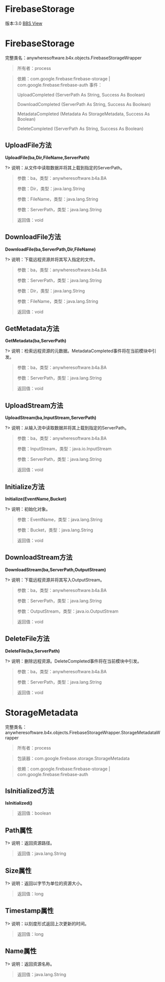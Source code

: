 # FirebaseStorage

版本:3.0
[BBS View](https://www.b4x.com/android/forum/pages/results/?query=FirebaseStorage)

# FirebaseStorage
完整类名：anywheresoftware.b4x.objects.FirebaseStorageWrapper
> 所有者：process

> 依赖：com.google.firebase:firebase-storage | com.google.firebase:firebase-auth
> 事件：
>
> UploadCompleted (ServerPath As String, Success As Boolean)
>
> DownloadCompleted (ServerPath As String, Success As Boolean)
>
> MetadataCompleted (Metadata As StorageMetadata, Success As Boolean)
>
> DeleteCompleted (ServerPath As String, Success As Boolean)
## UploadFile方法
**UploadFile(ba,Dir,FileName,ServerPath)**

?> 说明：从文件中读取数据并将其上载到指定的ServerPath。
>
> 参数：ba，类型：anywheresoftware.b4a.BA
>
> 参数：Dir，类型：java.lang.String
>
> 参数：FileName，类型：java.lang.String
>
> 参数：ServerPath，类型：java.lang.String
>
> 返回值：void
## DownloadFile方法
**DownloadFile(ba,ServerPath,Dir,FileName)**

?> 说明：下载远程资源并将其写入指定的文件。
>
> 参数：ba，类型：anywheresoftware.b4a.BA
>
> 参数：ServerPath，类型：java.lang.String
>
> 参数：Dir，类型：java.lang.String
>
> 参数：FileName，类型：java.lang.String
>
> 返回值：void
## GetMetadata方法
**GetMetadata(ba,ServerPath)**

?> 说明：检索远程资源的元数据。MetadataCompleted事件将在当前模块中引发。
>
> 参数：ba，类型：anywheresoftware.b4a.BA
>
> 参数：ServerPath，类型：java.lang.String
>
> 返回值：void
## UploadStream方法
**UploadStream(ba,InputStream,ServerPath)**

?> 说明：从输入流中读取数据并将其上载到指定的ServerPath。
>
> 参数：ba，类型：anywheresoftware.b4a.BA
>
> 参数：InputStream，类型：java.io.InputStream
>
> 参数：ServerPath，类型：java.lang.String
>
> 返回值：void
## Initialize方法
**Initialize(EventName,Bucket)**

?> 说明：初始化对象。
>
> 参数：EventName，类型：java.lang.String
>
> 参数：Bucket，类型：java.lang.String
>
> 返回值：void
## DownloadStream方法
**DownloadStream(ba,ServerPath,OutputStream)**

?> 说明：下载远程资源并将其写入OutputStream。
>
> 参数：ba，类型：anywheresoftware.b4a.BA
>
> 参数：ServerPath，类型：java.lang.String
>
> 参数：OutputStream，类型：java.io.OutputStream
>
> 返回值：void
## DeleteFile方法
**DeleteFile(ba,ServerPath)**

?> 说明：删除远程资源。DeleteCompleted事件将在当前模块中引发。
>
> 参数：ba，类型：anywheresoftware.b4a.BA
>
> 参数：ServerPath，类型：java.lang.String
>
> 返回值：void

# StorageMetadata
完整类名：anywheresoftware.b4x.objects.FirebaseStorageWrapper.StorageMetadataWrapper
> 所有者：process

> 包装器：com.google.firebase.storage.StorageMetadata

> 依赖：com.google.firebase:firebase-storage | com.google.firebase:firebase-auth
## IsInitialized方法
**IsInitialized()**
>
> 返回值：boolean
## Path属性

?> 说明：返回资源路径。
>
> 返回值：java.lang.String
## Size属性

?> 说明：返回以字节为单位的资源大小。
>
> 返回值：long
## Timestamp属性

?> 说明：以刻度形式返回上次更新的时间。
>
> 返回值：long
## Name属性

?> 说明：返回资源名称。
>
> 返回值：java.lang.String
